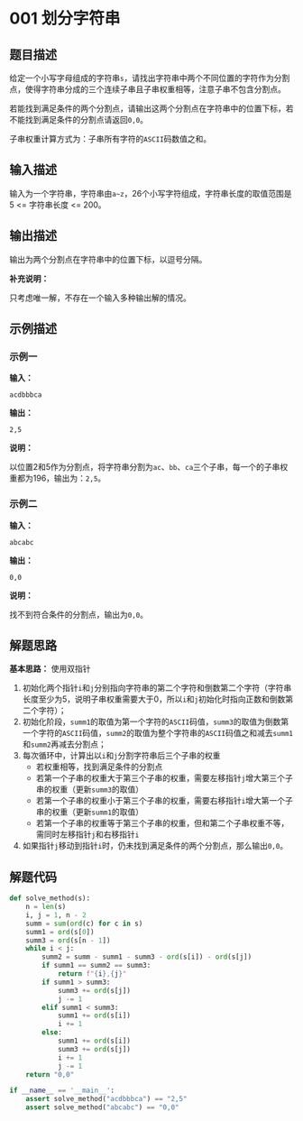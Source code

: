# 001 划分字符串

## 题目描述

给定一个小写字母组成的字符串`s`，请找出字符串中两个不同位置的字符作为分割点，使得字符串分成的三个连续子串且子串权重相等，注意子串不包含分割点。

若能找到满足条件的两个分割点，请输出这两个分割点在字符串中的位置下标，若不能找到满足条件的分割点请返回`0,0`。

子串权重计算方式为：子串所有字符的`ASCII`码数值之和。

## 输入描述

输入为一个字符串，字符串由`a~z`，26个小写字符组成，字符串长度的取值范围是5 <= 字符串长度 <= 200。

## 输出描述

输出为两个分割点在字符串中的位置下标，以逗号分隔。

**补充说明：**

只考虑唯一解，不存在一个输入多种输出解的情况。

## 示例描述

### 示例一

**输入：**
```text
acdbbbca
```

**输出：**
```text
2,5
```

**说明：**  

以位置2和5作为分割点，将字符串分割为`ac`、`bb`、`ca`三个子串，每一个的子串权重都为196，输出为：`2,5`。

### 示例二

**输入：**
```text
abcabc
```

**输出：**
```text
0,0
```

**说明：**  

找不到符合条件的分割点，输出为`0,0`。

## 解题思路

**基本思路：** 使用双指针
1. 初始化两个指针`i`和`j`分别指向字符串的第二个字符和倒数第二个字符（字符串长度至少为5，说明子串权重需要大于0，所以`i`和`j`初始化时指向正数和倒数第二个字符）；
2. 初始化阶段，`summ1`的取值为第一个字符的`ASCII`码值，`summ3`的取值为倒数第一个字符的`ASCII`码值，`summ2`的取值为整个字符串的`ASCII`码值之和减去`summ1`和`summ2`再减去分割点；
3. 每次循环中，计算出以`i`和`j`分割字符串后三个子串的权重
    - 若权重相等，找到满足条件的分割点
    - 若第一个子串的权重大于第三个子串的权重，需要左移指针`j`增大第三个子串的权重（更新`summ3`的取值）
    - 若第一个子串的权重小于第三个子串的权重，需要右移指针`i`增大第一个子串的权重（更新`summ1`的取值）
    - 若第一个子串的权重等于第三个子串的权重，但和第二个子串权重不等，需同时左移指针`j`和右移指针`i`
4. 如果指针`j`移动到指针`i`时，仍未找到满足条件的两个分割点，那么输出`0,0`。

## 解题代码
```python
def solve_method(s):
    n = len(s)
    i, j = 1, n - 2
    summ = sum(ord(c) for c in s)
    summ1 = ord(s[0])
    summ3 = ord(s[n - 1])
    while i < j:
        summ2 = summ - summ1 - summ3 - ord(s[i]) - ord(s[j])
        if summ1 == summ2 == summ3:
            return f"{i},{j}"
        if summ1 > summ3:
            summ3 += ord(s[j])
            j -= 1
        elif summ1 < summ3:
            summ1 += ord(s[i])
            i += 1
        else:
            summ1 += ord(s[i])
            summ3 += ord(s[j])
            i += 1
            j -= 1
    return "0,0"

if __name__ == '__main__':
    assert solve_method("acdbbbca") == "2,5"
    assert solve_method("abcabc") == "0,0"
```